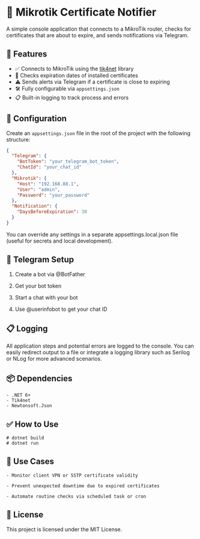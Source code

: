 # 📡 Mikrotik Certificate Notifier

A simple console application that connects to a MikroTik router, checks for certificates that are about to expire, and sends notifications via Telegram.

## 🚀 Features

- ✅ Connects to MikroTik using the [tik4net](https://github.com/danikf/tik4net) library
- 📅 Checks expiration dates of installed certificates
- ⚠️ Sends alerts via Telegram if a certificate is close to expiring
- 🛠 Fully configurable via `appsettings.json`
- 📋 Built-in logging to track process and errors

## 🔧 Configuration

Create an `appsettings.json` file in the root of the project with the following structure:

```json
{
  "Telegram": {
    "BotToken": "your_telegram_bot_token",
    "ChatId": "your_chat_id"
  },
  "Mikrotik": {
    "Host": "192.168.88.1",
    "User": "admin",
    "Password": "your_password"
  },
  "Notification": {
    "DaysBeforeExpiration": 30
  }
}
```
You can override any settings in a separate appsettings.local.json file (useful for secrets and local development).
## 💬 Telegram Setup

   1. Create a bot via @BotFather

   2. Get your bot token

   3. Start a chat with your bot

   4. Use @userinfobot to get your chat ID
## 📋 Logging

All application steps and potential errors are logged to the console. You can easily redirect output to a file or integrate a logging library such as Serilog or NLog for more advanced scenarios.
## 📦 Dependencies

    - .NET 6+
    - Tik4net
    - Newtonsoft.Json

## ✅ How to Use
   
    # dotnet build
    # dotnet run
          
## 🧾 Use Cases

    - Monitor client VPN or SSTP certificate validity

    - Prevent unexpected downtime due to expired certificates

    - Automate routine checks via scheduled task or cron
    
## 📌 License

This project is licensed under the MIT License.
